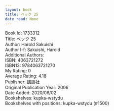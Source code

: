 ```yaml
---
layout: book
title: ベック 25
date_read: None
---
```


Book Id: 1733312<br />
Title: ベック 25<br />
Author: Harold Sakuishi<br />
Author l-f: Sakuishi, Harold<br />
Additional Authors: <br />
ISBN: 4063721272<br />
ISBN13: 9784063721270<br />
My Rating: 0<br />
Average Rating: 4.18<br />
Publisher: 講談社<br />
Original Publication Year: 2006<br />
Date Added: 2020/06/02<br />
Bookshelves: kupka-wstydu<br />
Bookshelves with positions: kupka-wstydu (#1500)<br />

